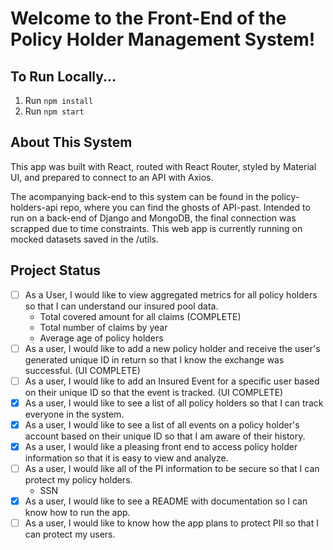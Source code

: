 # Welcome to the Front-End of the Policy Holder Management System!

## To Run Locally...
1. Run `npm install`
2. Run `npm start`

## About This System
This app was built with React, routed with React Router, styled by Material UI, and prepared to connect to an API with Axios.

The acompanying back-end to this system can be found in the policy-holders-api repo, where you can find the ghosts of API-past. Intended to run on a back-end of Django and MongoDB, the final connection was scrapped due to time constraints. This web app is currently running on mocked datasets saved in the /utils.

## Project Status
- [ ] As a User, I would like to view aggregated metrics for all policy holders so that I can understand our insured pool data.
    - Total covered amount for all claims (COMPLETE)
    - Total number of claims by year
    - Average age of policy holders
- [ ] As a user, I would like to add a new policy holder and receive the user's generated unique ID in return so that I know the exchange was successful. (UI COMPLETE)
- [ ] As a user, I would like to add an Insured Event for a specific user based on their unique ID so that the event is tracked. (UI COMPLETE)
- [X] As a user, I would like to see a list of all policy holders so that I can track everyone in the system.
- [X] As a user, I would like to see a list of all events on a policy holder's account based on their unique ID so that I am aware of their history.
- [X] As a user, I would like a pleasing front end to access policy holder information so that it is easy to view and analyze.
- [ ] As a user, I would like all of the PI information to be secure so that I can protect my policy holders.
    - SSN
- [X] As a user, I would like to see a README with documentation so I can know how to run the app.
- [ ] As a user, I would like to know how the app plans to protect PII so that I can protect my users.
